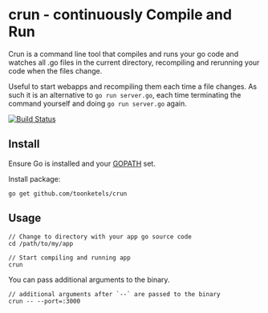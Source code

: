 crun - continuously Compile and Run
===================================

Crun is a command line tool that compiles and runs your go code and watches all .go files in the current directory,
recompiling and rerunning your code when the files change.

Useful to start webapps and recompiling them each time a file changes. As such it is an alternative to 
`go run server.go`, each time terminating the command yourself and doing `go run server.go` again.

[![Build Status](https://drone.io/github.com/toonketels/crun/status.png)](https://drone.io/github.com/toonketels/crun/latest)


Install
---------------------------


Ensure Go is installed and your [GOPATH](http://golang.org/doc/code.html#GOPATH) set.

Install package:

    go get github.com/toonketels/crun



Usage
----------------------------------

	// Change to directory with your app go source code
	cd /path/to/my/app

    // Start compiling and running app
    crun


You can pass additional arguments to the binary.

    // additional arguments after `--` are passed to the binary
	crun -- --port=:3000